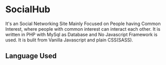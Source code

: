 # SocialHub
It's an Social Networking Site Mainly Focused on People having Common Interest, where people with common interest can interact each other. It is written in PHP with MySql as Database and No Javascript Framework is used. It is bulit from Vanilla Javascript and plain CSS(SASS).
## Language Used
